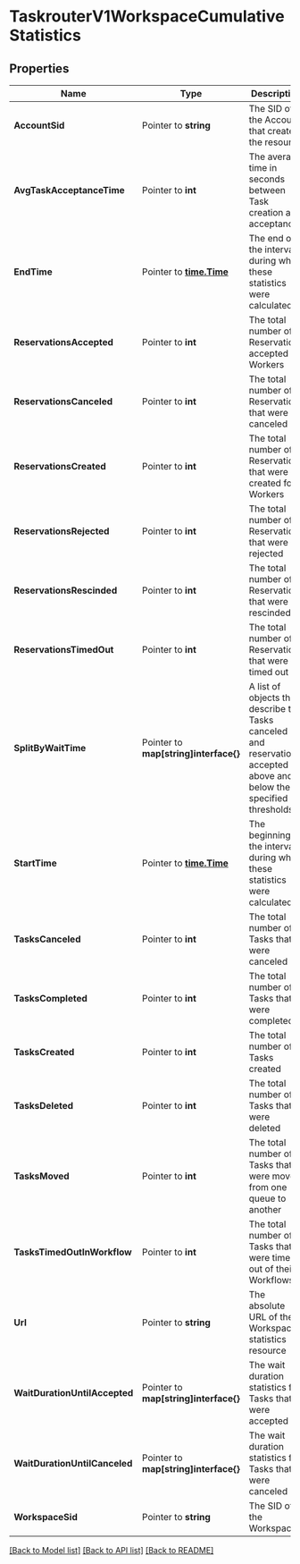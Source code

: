 # TaskrouterV1WorkspaceCumulativeStatistics

## Properties

Name | Type | Description | Notes
------------ | ------------- | ------------- | -------------
**AccountSid** | Pointer to **string** | The SID of the Account that created the resource |
**AvgTaskAcceptanceTime** | Pointer to **int** | The average time in seconds between Task creation and acceptance |
**EndTime** | Pointer to [**time.Time**](time.Time.md) | The end of the interval during which these statistics were calculated |
**ReservationsAccepted** | Pointer to **int** | The total number of Reservations accepted by Workers |
**ReservationsCanceled** | Pointer to **int** | The total number of Reservations that were canceled |
**ReservationsCreated** | Pointer to **int** | The total number of Reservations that were created for Workers |
**ReservationsRejected** | Pointer to **int** | The total number of Reservations that were rejected |
**ReservationsRescinded** | Pointer to **int** | The total number of Reservations that were rescinded |
**ReservationsTimedOut** | Pointer to **int** | The total number of Reservations that were timed out |
**SplitByWaitTime** | Pointer to **map[string]interface{}** | A list of objects that describe the Tasks canceled and reservations accepted above and below the specified thresholds |
**StartTime** | Pointer to [**time.Time**](time.Time.md) | The beginning of the interval during which these statistics were calculated |
**TasksCanceled** | Pointer to **int** | The total number of Tasks that were canceled |
**TasksCompleted** | Pointer to **int** | The total number of Tasks that were completed |
**TasksCreated** | Pointer to **int** | The total number of Tasks created |
**TasksDeleted** | Pointer to **int** | The total number of Tasks that were deleted |
**TasksMoved** | Pointer to **int** | The total number of Tasks that were moved from one queue to another |
**TasksTimedOutInWorkflow** | Pointer to **int** | The total number of Tasks that were timed out of their Workflows |
**Url** | Pointer to **string** | The absolute URL of the Workspace statistics resource |
**WaitDurationUntilAccepted** | Pointer to **map[string]interface{}** | The wait duration statistics for Tasks that were accepted |
**WaitDurationUntilCanceled** | Pointer to **map[string]interface{}** | The wait duration statistics for Tasks that were canceled |
**WorkspaceSid** | Pointer to **string** | The SID of the Workspace |

[[Back to Model list]](../README.md#documentation-for-models) [[Back to API list]](../README.md#documentation-for-api-endpoints) [[Back to README]](../README.md)


